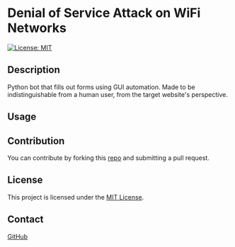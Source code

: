 # Denial of Service Attack on WiFi Networks

[![License: MIT](https://img.shields.io/badge/License-MIT-blue.svg)](https://opensource.org/licenses/MIT)

## Description

Python bot that fills out forms using GUI automation.
Made to be indistinguishable from a human user, from the target website's perspective.

## Usage


## Contribution
You can contribute by forking this [repo](https://github.com/jroller33/form_spam_bot) and submitting a pull request.

## License
This project is licensed under the [MIT License](./LICENSE).

## Contact
[GitHub](https://github.com/jroller33)


